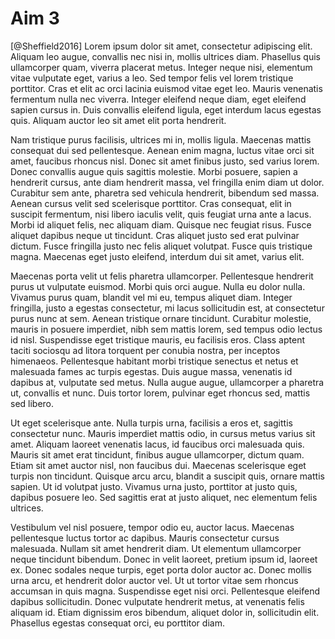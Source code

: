 # Aim 3
[@Sheffield2016]
Lorem ipsum dolor sit amet, consectetur adipiscing elit. Aliquam leo augue,
convallis nec nisi in, mollis ultrices diam. Phasellus quis ullamcorper quam,
viverra placerat metus. Integer neque nisi, elementum vitae vulputate eget,
varius a leo. Sed tempor felis vel lorem tristique porttitor. Cras et elit ac
orci lacinia euismod vitae eget leo. Mauris venenatis fermentum nulla nec
viverra. Integer eleifend neque diam, eget eleifend sapien cursus in. Duis
convallis eleifend ligula, eget interdum lacus egestas quis. Aliquam auctor leo
sit amet elit porta hendrerit.

Nam tristique purus facilisis, ultrices mi in, mollis ligula. Maecenas mattis
consequat dui sed pellentesque. Aenean enim magna, luctus vitae orci sit amet,
faucibus rhoncus nisl. Donec sit amet finibus justo, sed varius lorem. Donec
convallis augue quis sagittis molestie. Morbi posuere, sapien a hendrerit
cursus, ante diam hendrerit massa, vel fringilla enim diam ut dolor. Curabitur
sem ante, pharetra sed vehicula hendrerit, bibendum sed massa. Aenean cursus
velit sed scelerisque porttitor. Cras consequat, elit in suscipit fermentum,
nisi libero iaculis velit, quis feugiat urna ante a lacus. Morbi id aliquet
felis, nec aliquam diam. Quisque nec feugiat risus. Fusce aliquet dapibus neque
ut tincidunt. Cras aliquet justo sed erat pulvinar dictum. Fusce fringilla justo
nec felis aliquet volutpat. Fusce quis tristique magna. Maecenas eget justo
eleifend, interdum dui sit amet, varius elit.

Maecenas porta velit ut felis pharetra ullamcorper. Pellentesque hendrerit purus
ut vulputate euismod. Morbi quis orci augue. Nulla eu dolor nulla. Vivamus purus
quam, blandit vel mi eu, tempus aliquet diam. Integer fringilla, justo a egestas
consectetur, mi lacus sollicitudin est, at consectetur purus nunc at sem. Aenean
tristique ornare tincidunt. Curabitur molestie, mauris in posuere imperdiet,
nibh sem mattis lorem, sed tempus odio lectus id nisl. Suspendisse eget
tristique mauris, eu facilisis eros. Class aptent taciti sociosqu ad litora
torquent per conubia nostra, per inceptos himenaeos. Pellentesque habitant morbi
tristique senectus et netus et malesuada fames ac turpis egestas. Duis augue
massa, venenatis id dapibus at, vulputate sed metus. Nulla augue augue,
ullamcorper a pharetra ut, convallis et nunc. Duis tortor lorem, pulvinar eget
rhoncus sed, mattis sed libero.

Ut eget scelerisque ante. Nulla turpis urna, facilisis a eros et, sagittis
consectetur nunc. Mauris imperdiet mattis odio, in cursus metus varius sit amet.
Aliquam laoreet venenatis lacus, id faucibus orci malesuada quis. Mauris sit
amet erat tincidunt, finibus augue ullamcorper, dictum quam. Etiam sit amet
auctor nisl, non faucibus dui. Maecenas scelerisque eget turpis non tincidunt.
Quisque arcu arcu, blandit a suscipit quis, ornare mattis sapien. Ut id volutpat
justo. Vivamus urna justo, porttitor at justo quis, dapibus posuere leo. Sed
sagittis erat at justo aliquet, nec elementum felis ultrices.

Vestibulum vel nisl posuere, tempor odio eu, auctor lacus. Maecenas pellentesque
luctus tortor ac dapibus. Mauris consectetur cursus malesuada. Nullam sit amet
hendrerit diam. Ut elementum ullamcorper neque tincidunt bibendum. Donec in
velit laoreet, pretium ipsum id, laoreet ex. Donec sodales neque turpis, eget
porta dolor auctor ac. Donec mollis urna arcu, et hendrerit dolor auctor vel. Ut
ut tortor vitae sem rhoncus accumsan in quis magna. Suspendisse eget nisi orci.
Pellentesque eleifend dapibus sollicitudin. Donec vulputate hendrerit metus, at
venenatis felis aliquam id. Etiam dignissim eros bibendum, aliquet dolor in,
sollicitudin elit. Phasellus egestas consequat orci, eu porttitor diam.